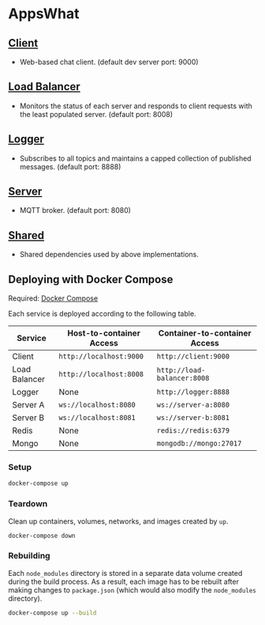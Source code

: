 # AppsWhat

## [Client](client)
- Web-based chat client. (default dev server port: 9000)

## [Load Balancer](load-balancer)
- Monitors the status of each server and responds to client requests with the least populated server. (default port: 8008)

## [Logger](logger)
- Subscribes to all topics and maintains a capped collection of published messages. (default port: 8888)

## [Server](server)
- MQTT broker. (default port: 8080)

## [Shared](shared)
- Shared dependencies used by above implementations.

## Deploying with Docker Compose

Required: [Docker Compose](https://docs.docker.com/compose/install/)

Each service is deployed according to the following table.

| Service       | Host-to-container Access | Container-to-container Access |
| ------------- | ------------------------ | ----------------------------- |
| Client        | `http://localhost:9000`  | `http://client:9000`          |
| Load Balancer | `http://localhost:8008`  | `http://load-balancer:8008`   |
| Logger        | None                     | `http://logger:8888`          |
| Server A      | `ws://localhost:8080`    | `ws://server-a:8080`          |
| Server B      | `ws://localhost:8081`    | `ws://server-b:8081`          |
| Redis         | None                     | `redis://redis:6379`          |
| Mongo         | None                     | `mongodb://mongo:27017`       |

### Setup

```sh
docker-compose up
```

### Teardown

Clean up containers, volumes, networks, and images created by `up`.

```sh
docker-compose down
```

### Rebuilding

Each `node_modules` directory is stored in a separate data volume created during the build process.
As a result, each image has to be rebuilt after making changes to `package.json` (which would also modify the `node_modules` directory).

```sh
docker-compose up --build
```
